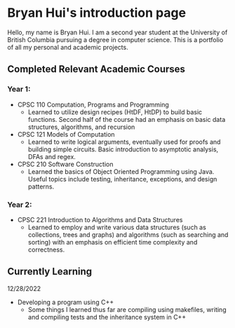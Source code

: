 

<!---
Sudo-BryanH/Sudo-BryanH is a ✨ special ✨ repository because its `README.md` (this file) appears on your GitHub profile.
You can click the Preview link to take a look at your changes.
--->

# Bryan Hui's introduction page

Hello, my name is Bryan Hui. I am a second year student at the University of British Columbia pursuing a degree in computer science. This is 
a portfolio of all my personal and academic projects. 

## Completed Relevant Academic Courses

### Year 1: 
- CPSC 110 Computation, Programs and Programming
  - Learned to utilize design recipes (HtDF, HtDP) to build basic functions. Second half of the course had an emphasis on basic data structures, algorithms, and recursion
- CPSC 121 Models of Computation
  - Learned to write logical arguments, eventually used for proofs and building simple circuits. Basic introduction to asymptotic analysis, DFAs and regex.  
- CPSC 210 Software Construction
  - Learned the basics of Object Oriented Programming using Java. Useful topics include testing, inheritance, exceptions, and design patterns. 

### Year 2:
- CPSC 221 Introduction to Algorithms and Data Structures
  - Learned to employ and write various data structures (such as collections, trees and graphs) and algorithms (such as searching and sorting)
     with an emphasis on efficient time complexity and correctness. 


## Currently Learning

12/28/2022
- Developing a program using C++
  - Some things I learned thus far are compiling using makefiles, writing and compiling tests and the inheritance system in C++
